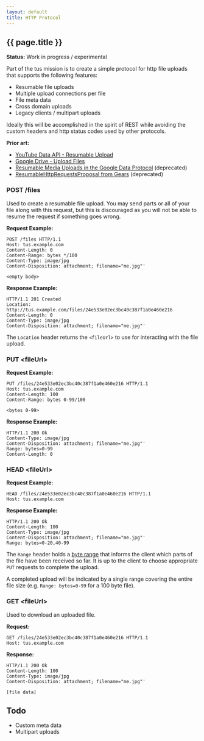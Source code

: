 ```yaml
---
layout: default
title: HTTP Protocol
---
```


## {{ page.title }}

**Status:** Work in progress / experimental

Part of the tus mission is to create a simple protocol for http file uploads
that supports the following features:

* Resumable file uploads
* Multiple upload connections per file
* File meta data
* Cross domain uploads
* Legacy clients / multipart uploads

Ideally this will be accomplished in the spirit of REST while avoiding the
custom headers and http status codes used by other protocols.

**Prior art:**

* [YouTube Data API - Resumable Upload](https://developers.google.com/youtube/v3/guides/using_resumable_upload_protocol)
* [Google Drive - Upload Files](https://developers.google.com/drive/manage-uploads)
* [Resumable Media Uploads in the Google Data Protocol](https://developers.google.com/gdata/docs/resumable_upload) (deprecated)
* [ResumableHttpRequestsProposal from Gears](http://code.google.com/p/gears/wiki/ResumableHttpRequestsProposal) (deprecated)

### POST /files

Used to create a resumable file upload. You may send parts or all of your file
along with this request, but this is discouraged as you will not be able to
resume the request if something goes wrong.

**Request Example:**

```
POST /files HTTP/1.1
Host: tus.example.com
Content-Length: 0
Content-Range: bytes */100
Content-Type: image/jpg
Content-Disposition: attachment; filename="me.jpg"'
```
```
<empty body>
```

**Response Example:**

```
HTTP/1.1 201 Created
Location: http://tus.example.com/files/24e533e02ec3bc40c387f1a0e460e216
Content-Length: 0
Content-Type: image/jpg
Content-Disposition: attachment; filename="me.jpg"'
```

The `Location` header returns the `<fileUrl>` to use for interacting with the
file upload.

### PUT &lt;fileUrl&gt;

**Request Example:**

```
PUT /files/24e533e02ec3bc40c387f1a0e460e216 HTTP/1.1
Host: tus.example.com
Content-Length: 100
Content-Range: bytes 0-99/100
```
```
<bytes 0-99>
```

**Response Example:**

```
HTTP/1.1 200 Ok
Content-Type: image/jpg
Content-Disposition: attachment; filename="me.jpg"'
Range: bytes=0-99
Content-Length: 0
```

### HEAD &lt;fileUrl&gt;

**Request Example:**

```
HEAD /files/24e533e02ec3bc40c387f1a0e460e216 HTTP/1.1
Host: tus.example.com
```

**Response Example:**

```
HTTP/1.1 200 Ok
Content-Length: 100
Content-Type: image/jpg
Content-Disposition: attachment; filename="me.jpg"'
Range: bytes=0-20,40-99
```

The `Range` header holds a [byte
range](http://www.w3.org/Protocols/rfc2616/rfc2616-sec14.html#sec14.35.1) that
informs the client which parts of the file have been received so far. It is
up to the client to choose appropriate `PUT` requests to complete the upload.

A completed upload will be indicated by a single range covering the entire file
size (e.g. `Range: bytes=0-99` for a 100 byte file).

### GET &lt;fileUrl&gt;

Used to download an uploaded file.

**Request:**

```
GET /files/24e533e02ec3bc40c387f1a0e460e216 HTTP/1.1
Host: tus.example.com
```

**Response:**

```
HTTP/1.1 200 Ok
Content-Length: 100
Content-Type: image/jpg
Content-Disposition: attachment; filename="me.jpg"'
```
```
[file data]
```

## Todo

* Custom meta data
* Multipart uploads
